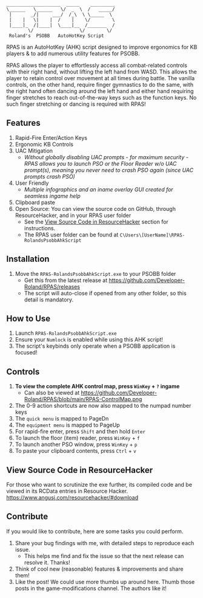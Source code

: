 ```
____________________  _____    _________
\______   \______   \/  _  \  /   _____/
 |       _/|     ___/  /_\  \ \_____  \ 
 |    |   \|    |  /    |    \/        \
 |____|_  /|____|  \____|__  /_______  /
        \/                 \/        \/
 Roland's  PSOBB   AutoHotKey Script
 ```

RPAS is an AutoHotKey (AHK) script designed to improve ergonomics for KB players & to add numerous utility features for PSOBB.

RPAS allows the player to effortlessly access all combat-related controls with their right hand, without lifting the left hand from WASD. This allows the player to retain control over movement at all times during battle. The vanilla controls, on the other hand, require finger gymnastics to do the same, with the right hand often dancing around the left hand and either hand requiring finger stretches to reach out-of-the-way keys such as the function keys. No such finger stretching or dancing is required with RPAS!

## Features
1. Rapid-Fire Enter/Action Keys
2. Ergonomic KB Controls
3. UAC Mitigation
    * *Without globally disabling UAC prompts - for maximum security - RPAS allows you to launch PSO or the Floor Reader w/o UAC prompt(s), meaning you never need to crash PSO again (since UAC prompts crash PSO)*
4. User Friendly
    * *Multiple infographics and an iname overlay GUI created for seamless ingame help*
5. Clipboard paste
6. Open Source: You can view the source code on GitHub, through ResourceHacker, and in your RPAS user folder
    * See the [View Source Code in ResourceHacker](#view-source-code-in-resourceHacker) section for instructions.
    * The RPAS user folder can be found at ```C\Users\[UserName]\RPAS-RolandsPsobbAhkScript```
   
## Installation
1. Move the ```RPAS-RolandsPsobbAhkScript.exe``` to your PSOBB folder
	- Get this from the latest release at https://github.com/Developer-Roland/RPAS/releases
	- The script will auto-close if opened from any other folder, so this detail is mandatory.
	
## How to Use
1. Launch ```RPAS-RolandsPsobbAhkScript.exe```
2. Ensure your ```Numlock``` is enabled while using this AHK script!
3. The script's keybinds only operate when a PSOBB application is focused!

## Controls
1. **To view the complete AHK control map, press ```WinKey``` + ```?``` ingame**
    * Can also be viewed at https://github.com/Developer-Roland/RPAS/blob/main/RPAS-ControlMap.png
3. The 0-9 action shortcuts are now also mapped to the numpad number keys
4. The ```quick menu``` is mapped to PageDn
5. The ```equipment menu``` is mapped to PageUp
6. For rapid-fire enter, press ```Shift``` and then hold ```Enter```
7. To launch the floor (item) reader, press ```WinKey``` + ```f```
8. To launch another PSO window, press ```WinKey``` + ```p```
9. To paste your clipboard contents, press ```Ctrl``` + ```v```

## View Source Code in ResourceHacker
For those who want to scrutinize the exe further, its compiled code and be viewed in its RCData entries in Resource Hacker. https://www.angusj.com/resourcehacker/#download

## Contribute
If you would like to contribute, here are some tasks you could perform.
1. Share your bug findings with me, with detailed steps to reproduce each issue.
    * This helps me find and fix the issue so that the next release can resolve it. Thanks!
2. Think of cool new (reasonable) features & improvements and share them!
3. Like the post! We could use more thumbs up around here. Thumb those posts in the game-modifications channel. The authors like it!
